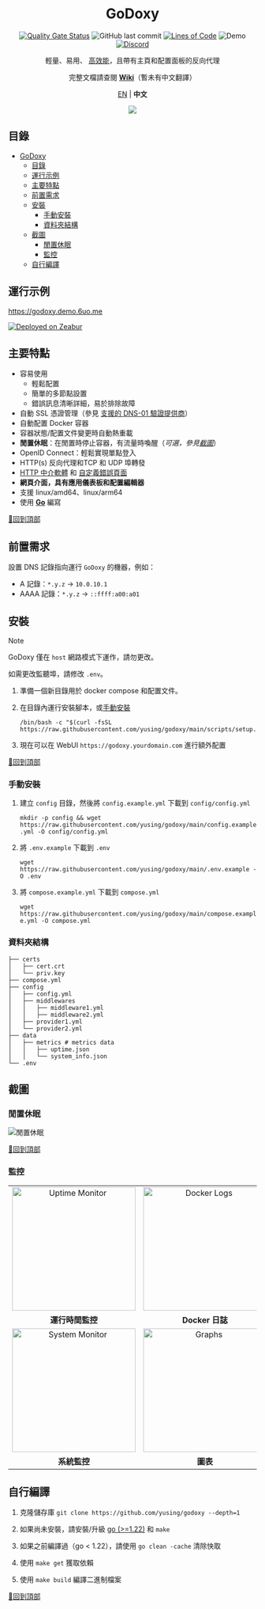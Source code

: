 <div align="center">

# GoDoxy

[![Quality Gate Status](https://sonarcloud.io/api/project_badges/measure?project=yusing_go-proxy&metric=alert_status)](https://sonarcloud.io/summary/new_code?id=yusing_go-proxy)
![GitHub last commit](https://img.shields.io/github/last-commit/yusing/godoxy)
[![Lines of Code](https://sonarcloud.io/api/project_badges/measure?project=yusing_go-proxy&metric=ncloc)](https://sonarcloud.io/summary/new_code?id=yusing_go-proxy)
![Demo](https://img.shields.io/website?url=https%3A%2F%2Fgodoxy.demo.6uo.me&label=Demo&link=https%3A%2F%2Fgodoxy.demo.6uo.me)
[![Discord](https://dcbadge.limes.pink/api/server/umReR62nRd?style=flat)](https://discord.gg/umReR62nRd)

輕量、易用、 [高效能](https://github.com/yusing/godoxy/wiki/Benchmarks)，且帶有主頁和配置面板的反向代理

完整文檔請查閱 **[Wiki](https://github.com/yusing/godoxy/wiki)**（暫未有中文翻譯）

<a href="README.md">EN</a> | **中文**

<img src="https://github.com/user-attachments/assets/4bb371f4-6e4c-425c-89b2-b9e962bdd46f" style="max-width: 650">

</div>

## 目錄

<!-- TOC -->

- [GoDoxy](#godoxy)
  - [目錄](#目錄)
  - [運行示例](#運行示例)
  - [主要特點](#主要特點)
  - [前置需求](#前置需求)
  - [安裝](#安裝)
    - [手動安裝](#手動安裝)
    - [資料夾結構](#資料夾結構)
  - [截圖](#截圖)
    - [閒置休眠](#閒置休眠)
    - [監控](#監控)
  - [自行編譯](#自行編譯)

## 運行示例

<https://godoxy.demo.6uo.me>

[![Deployed on Zeabur](https://zeabur.com/deployed-on-zeabur-dark.svg)](https://zeabur.com/referral?referralCode=yusing&utm_source=yusing&utm_campaign=oss)

## 主要特點

- 容易使用
  - 輕鬆配置
  - 簡單的多節點設置
  - 錯誤訊息清晰詳細，易於排除故障
- 自動 SSL 憑證管理（參見 [支援的 DNS-01 驗證提供商](https://github.com/yusing/godoxy/wiki/Supported-DNS%E2%80%9001-Providers)）
- 自動配置 Docker 容器
- 容器狀態/配置文件變更時自動熱重載
- **閒置休眠**：在閒置時停止容器，有流量時喚醒（_可選，參見[截圖](#閒置休眠)_）
- OpenID Connect：輕鬆實現單點登入
- HTTP(s) 反向代理和TCP 和 UDP 埠轉發
- [HTTP 中介軟體](https://github.com/yusing/godoxy/wiki/Middlewares) 和 [自定義錯誤頁面](https://github.com/yusing/godoxy/wiki/Middlewares#custom-error-pages)
- **網頁介面，具有應用儀表板和配置編輯器**
- 支援 linux/amd64、linux/arm64
- 使用 **[Go](https://go.dev)** 編寫

[🔼回到頂部](#目錄)

## 前置需求

設置 DNS 記錄指向運行 `GoDoxy` 的機器，例如：

- A 記錄：`*.y.z` -> `10.0.10.1`
- AAAA 記錄：`*.y.z` -> `::ffff:a00:a01`

## 安裝

> [!NOTE]
> GoDoxy 僅在 `host` 網路模式下運作，請勿更改。
>
> 如需更改監聽埠，請修改 `.env`。

1. 準備一個新目錄用於 docker compose 和配置文件。

2. 在目錄內運行安裝腳本，或[手動安裝](#手動安裝)

    ```shell
    /bin/bash -c "$(curl -fsSL https://raw.githubusercontent.com/yusing/godoxy/main/scripts/setup.sh)"
    ```

3. 現在可以在 WebUI `https://godoxy.yourdomain.com` 進行額外配置

[🔼回到頂部](#目錄)

### 手動安裝

1. 建立 `config` 目錄，然後將 `config.example.yml` 下載到 `config/config.yml`

   `mkdir -p config && wget https://raw.githubusercontent.com/yusing/godoxy/main/config.example.yml -O config/config.yml`

2. 將 `.env.example` 下載到 `.env`

   `wget https://raw.githubusercontent.com/yusing/godoxy/main/.env.example -O .env`

3. 將 `compose.example.yml` 下載到 `compose.yml`

   `wget https://raw.githubusercontent.com/yusing/godoxy/main/compose.example.yml -O compose.yml`

### 資料夾結構

```shell
├── certs
│   ├── cert.crt
│   └── priv.key
├── compose.yml
├── config
│   ├── config.yml
│   ├── middlewares
│   │   ├── middleware1.yml
│   │   ├── middleware2.yml
│   ├── provider1.yml
│   └── provider2.yml
├── data
│   ├── metrics # metrics data
│   │   ├── uptime.json
│   │   └── system_info.json
└── .env
```

## 截圖

### 閒置休眠

![閒置休眠](screenshots/idlesleeper.webp)

[🔼回到頂部](#目錄)

### 監控

<div align="center">
  <table>
    <tr>
      <td align="center"><img src="screenshots/uptime.png" alt="Uptime Monitor" width="250"/></td>
      <td align="center"><img src="screenshots/docker-logs.jpg" alt="Docker Logs" width="250"/></td>
      <td align="center"><img src="screenshots/docker.jpg" alt="Server Overview" width="250"/></td>
    </tr>
    <tr>
      <td align="center"><b>運行時間監控</b></td>
      <td align="center"><b>Docker 日誌</b></td>
      <td align="center"><b>伺服器概覽</b></td>
    </tr>
        <tr>
      <td align="center"><img src="screenshots/system-monitor.jpg" alt="System Monitor" width="250"/></td>
      <td align="center"><img src="screenshots/system-info-graphs.jpg" alt="Graphs" width="250"/></td>
    </tr>
    <tr>
      <td align="center"><b>系統監控</b></td>
      <td align="center"><b>圖表</b></td>
    </tr>
  </table>
</div>

## 自行編譯

1. 克隆儲存庫 `git clone https://github.com/yusing/godoxy --depth=1`

2. 如果尚未安裝，請安裝/升級 [go (>=1.22)](https://go.dev/doc/install) 和 `make`

3. 如果之前編譯過（go < 1.22），請使用 `go clean -cache` 清除快取

4. 使用 `make get` 獲取依賴

5. 使用 `make build` 編譯二進制檔案

[🔼回到頂部](#目錄)
